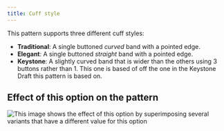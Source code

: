 ```yaml
---
title: Cuff style
---
```


This pattern supports three different cuff styles:

- **Traditional**: A single buttoned _curved_ band with a pointed edge.
- **Elegant**: A single buttoned _straight_ band with a pointed edge.
- **Keystone**: A slightly curved band that is wider than the others using 3 buttons rather than 1. This one is based of off the one in the Keystone Draft this pattern is based on.

## Effect of this option on the pattern

![This image shows the effect of this option by superimposing several variants that have a different value for this option](cornelius_cuffstyle_sample.svg "Effect of this option on the pattern")
